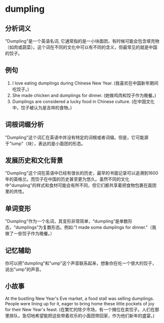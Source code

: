 # dumpling

## 分析词义

  

"Dumpling"是一个英语名词, 它通常指的是一小块面团，有时候可能会包含填充物（如肉或蔬菜）。这个词在不同的文化中可以有不同的含义，但最常见的就是中国的饺子。

  

## 例句

  

1.  I love eating dumplings during Chinese New Year. (我喜欢在中国新年期间吃饺子。)
2.  She made chicken and dumplings for dinner. (她做鸡肉和饺子作为晚餐。)
3.  Dumplings are considered a lucky food in Chinese culture. (在中国文化中，饺子被认为是吉祥的食物。)

  

## 词根词缀分析

  

"Dumpling"这个词汇在英语中并没有特定的词根或者词缀。但是，它可能源于"lump"（块），表达的是小面团的形态。

  

## 发展历史和文化背景

  

"Dumpling"这个词在英语中已经有很长的历史，最早的书面记录可以追溯到1600年的英格兰。而饺子在中国的历史甚至更为悠久。虽然不同的文化中"dumpling"的样式和食材可能会有所不同，但它们都共享着把食物包裹在面团里的共性。

  

## 单词变形

  

"Dumpling"作为一个名词，其变形非常简单，“dumpling”是单数形态，“dumplings”为复数形态。例如:"I made some dumplings for dinner."（我做了一些饺子作为晚餐。）

  

## 记忆辅助

  

你可以把"dumpling"和"ump"这个声音联系起来，想象你在吃一个很大的饺子，说出"ump"的声音。

  

## 小故事

  

At the bustling New Year's Eve market, a food stall was selling dumplings. People were lining up for it, eager to bring home these little pockets of joy for their New Year's feast. (在繁忙的除夕市场，有一个摊位在卖饺子。人们在那里排队，急切地希望能把这些带着欢乐的小面团带回家，作为他们新年的盛宴。)
